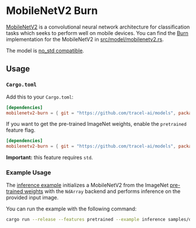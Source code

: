 # MobileNetV2 Burn

[MobileNetV2](https://arxiv.org/abs/1801.04381) is a convolutional neural network architecture for
classification tasks which seeks to perform well on mobile devices. You can find the
[Burn](https://github.com/tracel-ai/burn) implementation for the MobileNetV2 in
[src/model/mobilenetv2.rs](src/model/mobilenetv2.rs).

The model is [no_std compatible](https://docs.rust-embedded.org/book/intro/no-std.html).

## Usage

### `Cargo.toml`

Add this to your `Cargo.toml`:

```toml
[dependencies]
mobilenetv2-burn = { git = "https://github.com/tracel-ai/models", package = "mobilenetv2-burn", default-features = false }
```

If you want to get the pre-trained ImageNet weights, enable the `pretrained` feature flag.

```toml
[dependencies]
mobilenetv2-burn = { git = "https://github.com/tracel-ai/models", package = "mobilenetv2-burn", features = ["pretrained"] }
```

**Important:** this feature requires `std`.

### Example Usage

The [inference example](examples/inference.rs) initializes a MobileNetV2 from the ImageNet
[pre-trained weights](https://pytorch.org/vision/main/models/generated/torchvision.models.mobilenet_v2.html#torchvision.models.MobileNet_V2_Weights)
with the `NdArray` backend and performs inference on the provided input image.

You can run the example with the following command:

```sh
cargo run --release --features pretrained --example inference samples/dog.jpg
```
